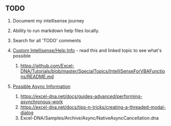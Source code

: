## TODO

1. Document my intellisense journey
1. Ability to run markdown help files locally.
1. Search for all 'TODO' comments

1. [Custom Intellisense/Help Info](https://github.com/Excel-DNA/IntelliSense/issues/21) - read this and linked topic to see what's possible
	1. https://github.com/Excel-DNA/Tutorials/blob/master/SpecialTopics/IntelliSenseForVBAFunctions/README.md
1. [Possible Async Information](https://github.com/Excel-DNA/Samples/blob/master/Registration.Sample/AsyncFunctionExamples.cs)
	1. https://excel-dna.net/docs/guides-advanced/performing-asynchronous-work
	1. https://excel-dna.net/docs/tips-n-tricks/creating-a-threaded-modal-dialog
	1. Excel-DNA/Samples/Archive/Async/NativeAsyncCancellation.dna